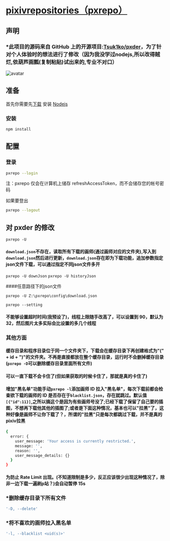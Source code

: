 # [pixivrepositories（pxrepo）](https://www.npmjs.com/package/pxrepo)

## 声明

### \*此项目的源码来自 GitHub 上的开源项目:[Tsuk1ko/pxder](https://github.com/Tsuk1ko/pxder)，为了针对个人体验时的想法进行了修改（因为我没学过nodejs,所以改得贼烂,依葫芦画瓢(复制粘贴)试出来的,专业不对口）

![avatar](http://www.deathggunod.space/img/pxrepo/pxrepo.jpg)


## 准备

首先你需要先[下载](https://nodejs.org/dist/v13.12.0/node-v13.12.0-x64.msi) 安装 [Nodejs](https://nodejs.org/zh-cn/)


### 安装

```bash
npm install
```


## 配置

### 登录

```bash
pxrepo --login
```

注：pxrepo 仅会在计算机上储存 refreshAccessToken，而不会储存您的帐号密码

如果要登出

```bash
pxrepo --logout
```

## 对 pxder 的修改

`pxrepo -U`

#### `download.json`不存在，读取所有下载的画师(通过画师对应的文件夹),写入到`download.json`然后进行更新，`download.json`存在即为下载功能，追加参数指定json文件下载，可以通过指定不同json文件多开

`pxrepo -U downJson`
`pxrepo -U historyJson`

####任意路径下的json文件 

`pxrepo -U Z:\pxrepo\config\download.json`

`pxrepo --setting`
#### 不能够设置超时时间(我预设了)，线程上限随手改高了，可以设置到 90，默认为 32，然后图片太多实际会比设置的多几个线程



### 其他方面

#### 缓存目录和程序目录位于同一个文件夹下，下载会在缓存目录下再创建格式为"(" + id + ")"的文件夹。不再是直接都放在整个缓存目录，运行时不会删掉缓存目录 (`pxrepo -D`可以删除缓存目录里面所有文件)

#### 可以一直下载不会卡住了(但如果获取的时候卡住了，那就是真的卡住了)

#### 增加"黑名单"功能手动`pxrepo -l`添加画师 ID 拉入"黑名单"，每次下载前都会检查欲下载的画师的 ID 是否存在于`blacklist.json`，存在就跳过。默认值`[{"id":11}]`,之所以搞这个是因为有些画师号没了;已经下载了保留了自己要的插图，不想再下载他其他的插图了;或者是下面这种情况，基本也可以"拉黑"了，这种好像是画师不让你下载了？，所谓的"拉黑"只是每次都跳过下载，并不是真的pixiv拉黑
```bash
{
  error: {
    user_message: 'Your access is currently restricted.',
    message: '',
    reason: '',
    user_message_details: {}
  }
}
```


#### 为防止 Rate Limit 出现。(不知道限制是多少，反正应该很少出现这种情况了，除非一边下载一遍刷p站？)会自动暂停 15s


### \*删除缓存目录下所有文件

```bash
'-D, --delete'
```

### \*将不喜欢的画师拉入黑名单

```bash
'-l, --blacklist <uid(s)>'
```

